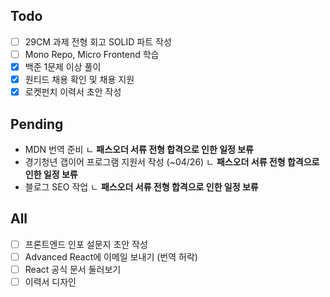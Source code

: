 ## Todo
- [ ] 29CM 과제 전형 회고 SOLID 파트 작성
- [ ] Mono Repo, Micro Frontend 학습
- [x] 백준 1문제 이상 풀이
- [x] 원티드 채용 확인 및 채용 지원
- [x] 로켓펀치 이력서 초안 작성

## Pending
- MDN 번역 준비 
	ㄴ **패스오더 서류 전형 합격으로 인한 일정 보류**
- 경기청년 갭이어 프로그램 지원서 작성 (~04/26)
	ㄴ **패스오더 서류 전형 합격으로 인한 일정 보류**
- 블로그 SEO 작업
	ㄴ **패스오더 서류 전형 합격으로 인한 일정 보류**

## All
- [ ] 프론트엔드 인포 설문지 초안 작성
- [ ] Advanced React에 이메일 보내기 (번역 허락)
- [ ] React 공식 문서 둘러보기
- [ ] 이력서 디자인